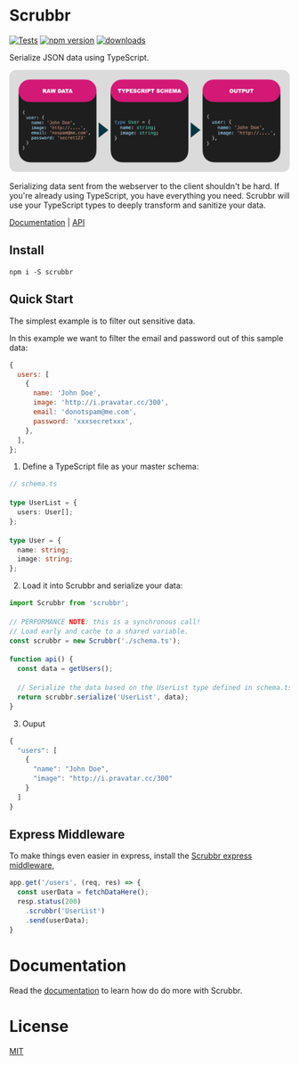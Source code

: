 # Scrubbr

[![Tests](https://github.com/jgillick/scrubbr/actions/workflows/test.yml/badge.svg)](https://github.com/jgillick/scrubbr/actions)
[![npm version](https://img.shields.io/npm/v/scrubbr)](https://badge.fury.io/js/scrubbr)
[![downloads](https://img.shields.io/npm/dm/scrubbr)](https://www.npmjs.com/package/scrubbr)

Serialize JSON data using TypeScript.

![Simple Example](https://github.com/jgillick/scrubbr/raw/main/example.png)

Serializing data sent from the webserver to the client shouldn't be hard. If you're already using TypeScript, you have everything you need. Scrubbr will use your TypeScript types to deeply transform and sanitize your data.

[Documentation](https://jgillick.github.io/scrubbr/) | [API](https://jgillick.github.io/scrubbr/api/scrubbr/)

## Install

```shell
npm i -S scrubbr
```

## Quick Start

The simplest example is to filter out sensitive data.

In this example we want to filter the email and password out of this sample data:

```javascript
{
  users: [
    {
      name: 'John Doe',
      image: 'http://i.pravatar.cc/300',
      email: 'donotspam@me.com',
      password: 'xxxsecretxxx',
    },
  ],
};
```

1. Define a TypeScript file as your master schema:

```typescript
// schema.ts

type UserList = {
  users: User[];
};

type User = {
  name: string;
  image: string;
};
```

2. Load it into Scrubbr and serialize your data:

```typescript
import Scrubbr from 'scrubbr';

// PERFORMANCE NOTE: this is a synchronous call!
// Load early and cache to a shared variable.
const scrubbr = new Scrubbr('./schema.ts');

function api() {
  const data = getUsers();

  // Serialize the data based on the UserList type defined in schema.ts
  return scrubbr.serialize('UserList', data);
}
```

3. Ouput

```typescript
{
  "users": [
    {
      "name": "John Doe",
      "image": "http://i.pravatar.cc/300"
    }
  ]
}
```

## Express Middleware

To make things even easier in express, install the [Scrubbr express middleware](https://github.com/jgillick/express-scrubbr),

```ts
app.get('/users', (req, res) => {
  const userData = fetchDataHere();
  resp.status(200)
    .scrubbr('UserList')
    .send(userData);
}
```

# Documentation

Read the [documentation](https://jgillick.github.io/scrubbr/) to learn how do do more with Scrubbr.

# License

[MIT](https://github.com/ajv-validator/ajv/blob/HEAD/LICENSE)
